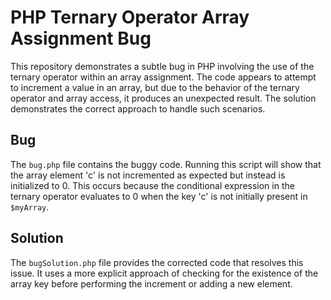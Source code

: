 # PHP Ternary Operator Array Assignment Bug
This repository demonstrates a subtle bug in PHP involving the use of the ternary operator within an array assignment.  The code appears to attempt to increment a value in an array, but due to the behavior of the ternary operator and array access, it produces an unexpected result.  The solution demonstrates the correct approach to handle such scenarios.

## Bug
The `bug.php` file contains the buggy code.  Running this script will show that the array element 'c' is not incremented as expected but instead is initialized to 0. This occurs because the conditional expression in the ternary operator evaluates to 0 when the key 'c' is not initially present in `$myArray`. 

## Solution
The `bugSolution.php` file provides the corrected code that resolves this issue.  It uses a more explicit approach of checking for the existence of the array key before performing the increment or adding a new element.
